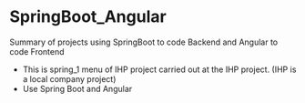 # SpringBoot_Angular
Summary of projects using SpringBoot to code Backend and Angular to code Frontend
- This is spring_1 menu of IHP project  carried out at the IHP project. (IHP is a local company project)
- Use Spring Boot and Angular
